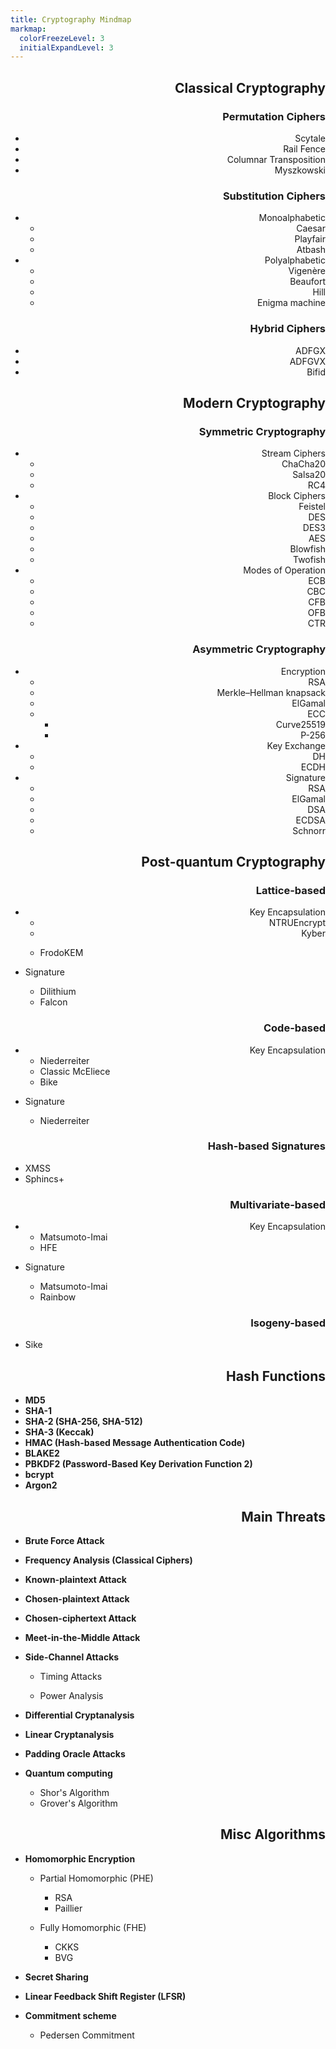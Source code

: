 ```yaml
---
title: Cryptography Mindmap
markmap:
  colorFreezeLevel: 3
  initialExpandLevel: 3
---
```


##  <div dir="rtl" align="right"><span title=" رمزنگاری کلاسیک نوعی رمزنگاری است که در گذشته مورد استفاده قرار می‌گرفت، شاید بتوان به لحاظ تاریخی گفت که الگوریتم‌های کلاسیک معمولا به رمزنگاری‌های تا جنگ حهانی دوم می‌گویند. اکنون بیشتر مواقع از این الگوریتم‌ها برای درک بهتر مبانی و اصول اولیه رمزنگاری استفاده می‌شود. برخلاف الگوریتم‌های رمزنگاری مدرن، اکثر رمزگذارهای کلاسیک می‌توانند دستی محاسبه و حل شوند.">  **Classical Cryptography**</span></div>

###  <div dir="rtl" align="right"><span title="این نوع از الگوریتم‌های کلاسیک با جابجایی  یا بهم ریختن ترتیب حروف یا گروهی از حرف‌های الفبا موجود در متن، آن را رمز می‌کند."> **Permutation Ciphers**</span></div>

  - <div dir="rtl" align="right"><span title=" یک روش باستانی رمزنگاری که در آن با استفاده از یک ابزار استوانه‌ای شکل (مانند خودکار امروزی)،  با یک نوار پوستی که دور آن پیچیده شده، پیام روی نوار نوشته می‌شود. این کار باعث می‌شود که بعد از باز کردن نوار از دور استوانه حروف جابه‌جا (رمزی) روی آن نوشته شده باشند.">Scytale</span></div>
  
  - <div dir="rtl" align="right"><span title="در این الگوریتم، حروف متن به صورت زیگزاگ روی دو یا چندین سطر نوشته می‌شوند و سپس سطرها به ترتیب نوشته می‌شوند تا متن رمز بدست آید. ">Rail Fence </span></div>
  
 - <div dir="rtl" align="right"><span title="در این سیستم رمزنگاری ابتدا متن اصلی را در ردیف‌هایی به طول معین قرار می‌دهیم سپس جدول به دست آمده را به صورت ستونی اما به صورت درهم ریخته می‌خوانیم.">Columnar Transposition</span></div>

  - <div dir="rtl" align="right"><span title="این سیستم در سال 1902 توسط مایژوفسکی پیشنهاد شد. این  رمزنگاری مشابه جابه‌جایی ستونی است با این تفاوت که کلید در رمز جابه‌جایی ستونی در صورتی که حروف تکراری داشته باشد از سمت چپ کوچکترین عدد اختصاص داده می‌شود در حالی که در این سیستم به حروف یکسان عدد یکسانی داده می‌شود و هنگامی که می‌خواهیم متن رمز شده را تشکیل دهیم، ستون‌های به عدد یکسان را به صورت ردیفی می‌خوانیم ">Myszkowski</span></div>

### <div dir="rtl" align="right"><span title="در این روش، هر حرف داخل متن را با حرف متفاوت دیگر یا یک نماد خاص، اغلب براساس یک اصول معین و ثابت جایگزین می‌شود. گرچه این روش قبلا به شکل تجربی استفاده می‌شد، اما اولین بار این روش توسط یک دانشمند عرب به نام «ابن الدريهم» در قرن 14 میلادی به شکل علمی در یک رساله تشریح و مطرح شده است ">**Substitution Ciphers**</span></div>

  - <div dir="rtl" align="right"><span title="روش تک‌الفبایی، نوعی رمز جانشینی است که در آن هر حرف از متن پیام تنها با یک حرف متناظر، جایگزین می‌شود. این جانشنینی ممکن است در کل متن پیام با یک الگو ثابت یا یک کلید از قبل تعریف شده تعیین شود.">Monoalphabetic</span></div>
  
    - <div dir="rtl" align="right"><span title="در این الگوریتم رمزنگاری باستانی، هر حرف در متن آشکار با حرف دیگری با فاصله‌ای ثابت در الفبا جایگزین می‌شود؛ به این فاصلهٔ ثابت «مقدار انتقال» گفته می‌شود. برای مثال اگر مقدار انتقال برابر ۳ انتخاب شود و رمزنگاری روی متن با الفبای انگلیسی انجام شود، حرف D به جای حرف A می‌نشیند.">Caesar</span></div>

    - <div dir="rtl" align="right"><span title="اولین رمزنگاری جانشینی دوتایی است که طرح آن اولین بار در سال 1854 توسط چارلز ویت‌استون اختراع شد ولی به دلیل ارتقای آن توسط لرد پلی‌فیر، نام آن رمز پلی‌فر است.این روش، از یک جدول &#x202B;5x5&#x202C; از حروف برای رمزگذاری استفاده می‌کند."> Playfair</span></div>

    - <div dir="rtl" align="right"><span title=" یک روش ساده جانشینی است که در آن برای رمز کردن پیام حروف الفبا متن به شکل معکوس (حرف اول با آخر) جایگزین می‌شوند.">Atbash </span></div>


  - <div dir="rtl" align="right"><span title="نوعی رمز جانشینی که از چندین الفبای جایگزین برای رمزگذاری پیام استفاده می‌کند. این سیستم جایگزینی حروف را در نقاط مختلف متن تغییر می دهد و آن را در برابر تحلیل فراوانی مقاوم‌تر می کند. یک دانشمند عرب مصری به نام «ابوالعباس قلقشندی» قرن 14 میلادی در کتابی به نام «صبح الأعشى» در مورد این روش بحث کرده است. اما گمان می‌رود که شاید الکندی، دیگر دانشمند عرب مبدع، این نوع از رمزنگاری باشد.">Polyalphabetic</span></div>

    - <div dir="rtl" align="right"><span title="این روش از یک کلمه یا عبارت به عنوان  کلید و یک جدول ۲۶×۲۶  (تعداد حروف انگلیسی) برای تعیین جانشینی هر حرف استفاده می‌کند. این روش از یک حروف الفبای جایگزینی متفاوت در هر موقعیت استفاده می‌کند که شکستن آن را سخت‌تر می‌کند. این رمز، یک روش متداول و مؤثر برای مخفی‌سازی اطلاعات به‌ویژه در قرون ۱۵ تا ۱۹ میلادی بود.">Vigenère</span></div>

    - <div dir="rtl" align="right"><span title="ایجاد شده توسط فرانسیس بوفور، رمز جایگزینی مشابه رمز Vigenère که به شکل جدولی و با کمی تغییر کار می‌کند. معروف‌ترین کاربرد این روش رمزنگاری در یک ماشین رمزگذاری مبتنی بر چرخانه (rotor)، مانند ماشین Hagelin M-209 بود.">Beaufort</span></div>

    - <div dir="rtl" align="right"><span title="این الگوریتم جز رمزنگاری‌های Polygraphic است که در آن حروف پیام را به شکل بلوکی از حروف با استفاده از ضرب ماتریس‌ها و یک ماتریس کلید رمزگذاری می‌کند. در سال ۱۹۲۹ توسط لسترهیل اختراع شد.">Hill</span></div>

    - <div dir="rtl" align="right"><span title="ماشین انیگما،  دستگاهی رمزنگار برای رمزگذاری پیام بود که از اوایل تا اواسط قرن بیستم توسط آلمان نازی، برای محافظت از ارتباطات تجاری، دیپلماتیک و نظامی مورد استفاده قرار می‌گرفت. بعدا در میانه جنگ جهانی دوم، پیام‌های رمز شده با این ماشین توسط انگلستان شکسته شد. این ماشین با استفاده از چرخانه و تغییرات مکرر مسیر الکتریکی از طریق درهم‌ساز انیگما یک رمز جانشینی چندالفبایی را پیاده‌سازی می‌کند تا امنیت انیگما را فراهم می‌کند.">Enigma machine</span></div>


### <div dir="rtl" align="right"><span title="این رویکرد ترکیبی از هر دو روش جانشینی Substitution و جابجایی Permutation را برای رمزکردن را استفاده می‌کند. این رمزنگاری‌های ترکیبی در واقع اولین ایده‌ها برای رمزنگاری‌های مدرن و قدرتمندتر آینده بودند.">**Hybrid Ciphers**</span></div>

  - <div dir="rtl" align="right"><span title="ADFGX یک سیستم رمزگذاری آلمانی مربوط به دوران جنگ جهانی اول است که از یک جدول مربعی ۵×۵ و مکانیزم دوگانه جایگزینی و سپس جابجایی استفاده می‌کند.">ADFGX</span></div>

  - <div dir="rtl" align="right"><span title="این رمزنگاری در واقع بسط و توسعه روی رمزنگاری قبلی بود که در آن یک حرف اضافی، V، به حروف رمز اضافه شد و جدول آن به ۶×۶ گسترش یافت تا امکان استفاده از 26 حرف لاتین و ارقام 0 تا 9 در پیام را فراهم کند. در نهایت، این روش توسط ستوان ارتش فرانسه «ژرژ پینوین» مورد تجزیه و تحلیل قرار گرفت و این الگوریتم در سال ۱۹۱۸ شکسته شد.">ADFGVX</span></div>

  - <div dir="rtl" align="right"><span title="رمز Bifid الگوریتمی است که جانشینی حروف در جدول مربعی را با جابه‌جایی ترکیب می‌کند. این روش در حدود سال ۱۹۰۱ توسط فلیکس «دلاستل پینوین» فرانسوی اختراع شد.">Bifid</span></div>


## <div dir="rtl" align="right"><span title="رمزنگاری مدرن به شدت مبتنی بر ریاضیات، نظریه اطلاعات و علوم کامپیوتر است. الگوریتم‌های رمزنگاری حول مفروضات سختی محاسباتی طراحی شده‌اند که شکستن چنین الگوریتم‌هایی را در عمل حتی توسط کامپیوتر سخت می‌کند.">**Modern Cryptography**</span></div>
  

### <div dir="rtl" align="right"><span title="الگوریتم‌های متقارن از یک کلید رمزنگاری یکسان، هم برای رمزگذاری متن پیام و هم برای رمزگشایی متن رمز استفاده می‌کنند. این نوع رمزنگاری‌ها معمولا سرعت محاسباتی بالاتر و سربار کمتری نسبت به روش‌های نامتقارن دارند.">**Symmetric Cryptography**</span></div>

  - <div dir="rtl" align="right"><span title="این نوع از رمزنگاری که به دنباله‌ای معروف است در هر لحظه، هر بیت (بایت) متن پیام با استفاده از بیت (بایت) متناظر از کلید یک به یک رمزگذاری می‌شود تا دنباله‌ای از متن رمزگذاری شده حاصل شود.">Stream Ciphers</span></div>

    - <div dir="rtl" align="right"><span title="رمزنگاری است که در سال ۲۰۰۸ معرفی شد. آن عملکرد نرم‌افزاری سریعی دارد و معمولا سریع‌تر از AES-GCM است. ChaCha20 در بسیاری از پروتکل‌ها از جمله IPsec، SSH/TLS, WireGuard، OTRv4 و چندین پروتکل دیگر پیاده‌سازی شده است.">ChaCha20</span></div>

    - <div dir="rtl" align="right"><span title="Salsa20 از لحاظ ساختاری نزدیک به ChaCha است به شکلی که رمزها با استفاده تابع شبه تصادفی و براساس عملیات add ،rotate ،XOR ساخته تولید می‌شوند.">Salsa20</span></div>

    - <div dir="rtl" align="right"><span title="یکی از معروف‌ترین رمزهای دنباله‌ای است. در حالی که سادگی ساختاری و سرعت آن در نرم‌افزار قابل‌توجه است، اما آسیب‌پذیری‌های متعددی در RC4 کشف شده است. این رمزنگاری در پروتکل قدیمی WEP مورد استفاده در شبکه‌های Wi-Fi به کار گرفته شده بود.">RC4</span></div>


  - <div dir="rtl" align="right"><span title="در این روش پیام بعد تبدیل به رشته بیت آن را در به شکل بلوک‌ بلوک با اندازه ثابت (به عنوان مثال، 64 یا 128 بیت) رمزگذاری می‌کند. اساس این روش‌ها معمولا عمل جابجایی و جانشینی کاراکتر در دفعات زیاد استوار است.">Block Ciphers</span></div>

    - <div dir="rtl" align="right"><span title="ساختاری پایه‌ای و پدر معنوی بسیاری از الگوریتم‌ها بلوکی فعلی است. در آن داده‌ها به دو نیمه تقسیم شده و طی چندین دور، با استفاده از کلیدهای فرعی مشتق شده از کلید اصلی و جابه‌جایی نیمه‌ها، رمزنگاری و رمزگشایی انجام می‌شود.">Feistel</span></div>

    - <div dir="rtl" align="right"><span title="اولین الگوریتم رمزنگاری بلوکی استاندارد که از کلید 56 بیتی استفاده می‌کند؛ امنیت آن به دلیل اندازه کوچک کلید امروزه ضعیف تلقی می‌شود.">DES</span></div>

    - <div dir="rtl" align="right"><span title="نسخه تقویت شده DES که داده‌ها را سه بار رمزنگاری می‌کند و از کلیدهای 112 یا 168 بیتی استفاده می‌کند؛ امنیت بهتری نسبت به DES دارد اما کندتر است.">DES3</span></div>

    - <div dir="rtl" align="right"><span title="الگوریتم استاندارد رمزنگاری حال حاضر با کلیدهای 128، 192 یا 256 بیتی؛ امنیت و کارایی بالایی دارد و برای رمزنگاری داده‌ها در بسیاری از سیستم‌ها استفاده می‌شود.">AES</span></div>

    - <div dir="rtl" align="right"><span title="الگوریتم بلوکی سریع و امن با اندازه کلید متغیر از 32 تا 448 بیت؛ مناسب برای کاربردهای متنوع و به عنوان جایگزینی برای DES معرفی شد.">Blowfish</span></div>

    - <div dir="rtl" align="right"><span title="نسخه پیشرفته Blowfish و یکی از کاندیداهای استاندارد شدن با اندازه کلیدهای 128 تا 256 بیت. آن امنیت و کارایی بالا داشته و در سیستم‌های با منابع محدود به‌کار می‌رود.">Twofish</span></div>


  - <div dir="rtl" align="right"><span title="تکنیکی برای رمزنگاری ایمن پیام طولانی و بزرگ (بزرگتر از یک بلوک) است تا اثر پیام ثابت را در رمز حفظ نکند. ">Modes of Operation</span></div> 

    - <div dir="rtl" align="right"><span title="در حالت ECB (Electronic CodeBook) هر بلوک به طور مستقل با استفاده از همان کلید رمزگذاری می‌شود. با این حال، در برابر تکرار الگو آسیب‌پذیر است، زیرا بلوک‌های متن یکسان بلوک‌های متن رمزی یکسانی تولید می‌کنند.">ECB</span></div>

    - <div dir="rtl" align="right"><span title="در  Cipher Block Chaining (CBC) هر بلوک متن پیام قبل از رمزگذاری با بلوک متن رمز قبلی XOR می شود، که الگوها را پنهان می‌کند. بلوک اول از یک بردار اولیه (IV) برای تصادفی بودن استفاده می‌کند. ">CBC</span></div>
    - <div dir="rtl" align="right"><span title="این حالت (CFB) Cipher FeedBack یک رمز بلوکی را با رمزگذاری یک IV و XOR کردن نتیجه با متن ساده برای تولید متن رمز و سپس جابجایی IV، به یک رمز جریان تبدیل می‌کند. ">CFB</span></div>

    - <div dir="rtl" align="right"><span title=" این حالت (Output FeedBack) شبیه CFB است، اما با رمزگذاری IV و استفاده از آن در عملیات XOR، جریان کلید را از قبل تولید می‌کند و آن را مستقل از پیام، رمز می‌کند.">OFB</span></div>

    - <div dir="rtl" align="right"><span title="در حالت Counter Mode (CTR) هر  بلوک با ترکیب یک مقدار شمارنده (که برای هر بلوک افزایش می‌یابد با یک nonce  رمزگذاری می‌شود. متن پیام با کلید XOR شده است. این روش در صورت پیاده‌سازی درست بسیارامن و کارامد است.">CTR</span></div>


### <div dir="rtl" align="right"><span title="الگوریتم‌های نامتقارن از یک جفت کلید (یک کلید عمومی و یک کلید خصوصی) که براساس ریاضی با هم مرتبط‌اند، برای رمز کردن استفاده می‌کنند. این روش امنیت بالاتر اما سرعت محاسباتی کمتری نسبت به روش متقارن دارد.">**Asymmetric Cryptography**</span></div>

  - <div dir="rtl" align="right"><span title="فرآیندی که از کلید عمومی برای رمزگذاری و کلید خصوصی مرتبط با آن برای رمزگشایی پیام استفاده می‌کند. این فرایند برای مخفی کردن پیام و ارسال به شکل محرمانه استفاده می‌شود.">Encryption</span></div>

    - <div dir="rtl" align="right"><span title="الگوریتم RSA (Rivest–Shamir–Adleman) رمزنگاری نامتقارن مبتنی بر سختی تجزیه (factorization) اعداد بزرگ (بیش از ۵۱۲ بیت) به عوامل اول آن است که در سال ۱۹۷۷ معرفی شد. سادگی و کارآمدی آن باعث استفاده گسترده در بسیاری از پروتکل‌ها شده است.">RSA</span></div>

    - <div dir="rtl" align="right"><span title=" رمزنگاریِ کوله‌پشتی مرکل-هلمن یکی از اولین رمزنگاری‌های کلید عمومی است که توسط رالف مرکل و مارتین هلمن در سال ۱۹۷۸ ارائه شد. این بر اساس مسئله «جمع زیرمجموعه‌ها» است (مورد خاصی از مسئله کوله پشتی). سرانجام، یک حمله توسط shamir  در سال ۱۹۸۴ منتشر شد باعث شد این رمزنگاری اکنون ناامن در نظر گرفته شود."> Merkle–Hellman knapsack</span></div>

    - <div dir="rtl" align="right"><span title="یک الگوریتم نامتقارن برای رمزنگاری و امضای دیجیتال است. امنیت آن بر پایه سختی مسئله لگاریتم گسسته (Discrete logarithms) در گروه‌های دوری (Cyclic group) است. این الگوریتم یک رمزنگاری احتمالاتی است که یک پیام ثابت ممکن است به رمزهای متفاوت تبدیل شود. از این رو امنیت خوبی دارد اما طول پیام‌های رمزنگاری‌شده نسبت به دیگر الگوریتم‌ها بزرگ‌تر است.">ElGamal</span></div>

    - <div dir="rtl" align="right"><span title="الگوریتم‌های ECC (Elliptic-Curve Cryptography) براساس ساختارهای جبری روی منحنی‌های بیضوی متفاوت در میدان‌های متناهی است. ECC به کلیدهای با اندازه کوچکتر اجازه می‌دهد تا همان امنیت معادل با سیستم‌های رمزنگاری مانند RSA و ElGamal را فراهم کند که نشان‌دهنده کارآمدی این نوع رمزنگاری است.">ECC</span></div>

      - <div dir="rtl" align="right"><span title="در رمزنگاری، Curve25519 یک منحنی بیضوی (y^{2}=x^{3}+486662x^{2}+x) است که در رمزنگاری منحنی بیضوی (ECC) استفاده می‌شود که 128 بیت امنیت (اندازه کلید 256 بیت) ارائه می‌کند. این یکی از سریع‌ترین منحنی ها در ECC است.">Curve25519</span></div>

      - <div dir="rtl" align="right"><span title="P-256 که با نام secp256r1 نیز شناخته می‌شود، یک منحنی بیضوی پرکاربرد در رمزنگاری است که امنیت 128 بیتی را ارائه می‌دهد. این منحنی در پروتکل‌هایی مانند TLS، SSL و امضاهای دیجیتال استفاده می‌شود و تعادلی از امنیت و کارایی قوی با اندازه کلید 256 بیتی را فراهم می‌کند.">P-256</span></div>
      
  - <div dir="rtl" align="right"><span title="در این روش، از رمزنگاری نامتقارن و جفت کلید آن برای تبادل امن یک کلید متقارن (مثلا کلید AES)  در یک کانال ناامن استفاده می‌شود.">Key Exchange</span></div> 
    
    - <div dir="rtl" align="right"><span title=" روش مبادله کلید Diffie–Hellman (DH) مبتنی بر رمزنگاری نامتقارن بر دشواری مسئله لگاریتم گسسته متکی است، که تضمین می‌کند حتی اگر مهاجم داده‌های مبادله شده را رهگیری کند، نمی‌تواند به راحتی کلید مشترک را محاسبه کند. با این حال این روش نمی‌تواند احراز هویت طرفین مبادله را تصدیق کند.">DH</span></div> 
    
    - <div dir="rtl" align="right"><span title=" گونه‌ای از DH است که از رمزنگاری منحنی بیضوی (ECC)  برای تبادل کلید استفاده می‌کند. این گونه کارکرد مشابه DH ، اما با اندازه‌ کلید کوچک‌تر ارائه می‌کند. ECDH به طور گسترده در پروتکل‌های مدرن مانند TLS و Signal  برای ارتباطات ایمن استفاده می‌شود.">ECDH</span></div> 

  - <div dir="rtl" align="right"><span title="در این الگوریتم‌ها می‌توان تایید هویت پیام یا اسناد دیجیتال را بررسی کنید. در این الگوریتم‌ها با کلید خصوصی عمل امضا صورت می‌گیرد و با استفاده از کلید عمومی مرتبط‌ اش، امضا قابل اعتبارسنجی است.">Signature</span></div>

    - <div dir="rtl" align="right"><span title=" امضای RSA همان ساختار روش رمزنگاری آن را دارد اما از کلید خصوصی برای امضای پیام استفاده می‌کند تا صحت و یکپارچگی پیام امضا شده را تضمین کند. سپس با رمزگشایی امضا با کلید عمومی و مقایسه آن با پیام، آن امضا را تأیید می‌کند. امضای RSA در برابر حمله Chosen-Message آسیب‌پذیر است.">RSA</span></div>

    - <div dir="rtl" align="right"><span title="اساس امضای ElGamal همان روش رمزنگاری آن یعنی لگاریتم گسسته است. از کلید خصوصی برای امضا کردن و از کلید عمومی برای اعتبارسنجی آن استفاده می‌شود. این الگوریتم به ندرت به شکل عملی استفاده می‌شود.">ElGamal</span></div>

    - <div dir="rtl" align="right"><span title="امضای Digital Signature Algorithm (DSA)، بر پایه مفهوم ریاضی توان‌رسانی پیمانه‌ای و مسئله لگاریتم گسسته است. آن در واقع گونه‌ای از امضای الجمال است که در سال ۱۹۹۱ توسط NIST به عنوان امضای استاندارد در نظر گرفت.">DSA</span></div> 

    - <div dir="rtl" align="right"><span title="گونه‌ای از DSA  با اندازه‌ کلید کوچکتر و کارایی بالاتر در مقایسه با DSA  که از رمزنگاری منحنی بیضوی استفاده می‌کند. ECDSA به طور گسترده در پروتکل های ارتباطی امن مانند SSL/TLS و بیت کوین برای تأیید تراکنش‌ها استفاده می‌شود.">ECDSA</span></div>

    - <div dir="rtl" align="right"><span title=" امضای Schnore به دلیل سادگی، کارایی و امنیت قوی بر اساس دشواری مسئله لگاریتم گسسته شناخته شده است. امضاهای کوتاه تولید می کند. Schnorr کارآمدتر از DSA و ECDSA است و مبنایی برای طرح‌های چندامضایی است که در بیت کوین Taproot با مجتمع کردن امضاها باعث مقیاس‌پذیری (Scalability) می‌شود.">Schnorr</span></div>  


##  <div dir="rtl" align="right"><span title="رمزنگاری پس کوانتومی (PQC)، توسعه الگوریتم‌های رمزنگاری (معمولاً الگوریتم‌های کلید عمومی) است که در برابر حمله رمزنگاری توسط رایانه‌های کوانتومی ایمن هستند. PQC یک رمزنگاری براساس مبانی کلاسیک ریاضی و مسائل NP-hard است که می‌تواند در مقابل حملات کوانتومی مقاومت کند در حالی که قابل اجرا بر روی رایانه‌های فعلی است و نیازی به هیچ سخت افزار جدیدی ندارند. این الگوریتم ها معمولا اندازه کلید بزرگی دارند. تحقیقات رمزنگاری پساکوانتومی، بیشتر بر روی پنج رویکرد مختلف متمرکز است:">**Post-quantum Cryptography**</span></div>

### <div dir="rtl" align="right"><span title="رمزنگاری مشبک-مبنا (Lattice -based) شاخه‌ای از رمزنگاری نامتقارن است.این نوع رمزنگاری از یکی گزینه‌های اصلی برای رمزنگاری پساکوانتومی است. این رمزنگاری بر مسائل سختی مانند مسئله یادگیری با خطا (LWE) با مسئله کوتاه‌ترین بردار (ُSVP) استوار هستند.">**Lattice-based**</span></div>

  - <div dir="rtl" align="right"><span title="کپسوله کردن کلید (KEM)، یک سیستم رمزنگاری نامتقارن است که به فرستنده اجازه می‌دهد تا علی‌رغم شنود متخاصم، یک کلید مخفی تولید کرده و به طور ایمن آن را به گیرنده ارسال کند. تفاوت بین طرح‌های رمزنگاری نامتقارن و KEM در این است که یک رمزنگاری نامتقارن به فرستنده اجازه می‌دهد تا یک پیام دلخواه را انتخاب کند، در حالی که یک KEM کلید مخفی را به طور تصادفی توسط الگوریتم تولید و برای فرستنده ارسال می‌کند این کپسوله مردن در رمزنگاری‌های پساکوانتمی بکار می‌روند..">Key Encapsulation</span></div>

    - <div dir="rtl" align="right"><span title="NTRU یک سیستم رمزنگاری کلید عمومی منبع باز است. اولین نسخه از نوع که NTRU نام داشت در سال 1996 توسط ریاضیدانان جفری هافستاین، جیل پیفر و جوزف سیلورمن توسعه یافت. NTRUencrypt ثبت اختراع شده است، اما در سال 2017 در معرض مالکیت عمومی قرار گرفت.">NTRUEncrypt</span></div>  

    - <div dir="rtl" align="right"><span title="یک سازوکار کپسوله سازی کلید (KEM) طراحی شده برای مقاومت در برابر رایانه های کوانتومی قدرتمند آینده است. از آن برای ایجاد یک کلید مخفی مشترک بین دو طرف در ارتباط استفاده می شود تا یک مهاجم با شرایط (IND-CCA2) در سیستم انتقال قادر به رمزگشایی آن نباشد. این سیستم بر اساس مسئله گونه پیمانه‌ای از LWE به نام (M-LWE)است.">Kyber</span></div>  

    - FrodoKEM
  - Signature
    - Dilithium
    - Falcon

### <div dir="rtl" align="right"><span title="سیستم‌های رمزنگاری PQC که امنیت آنها تا حدی یا به طور کامل به دشواری رمزگشایی یک کد تصحیح خطای خطی (linear error-correcting) مانند کد Goppa باینری بستگی دارد.">**Code-based**</span></div>   

  - <div dir="rtl" align="right"><span title="کپسوله کردن کلید (KEM)، یک سیستم رمزنگاری نامتقارن است که به فرستنده اجازه می‌دهد تا علی‌رغم شنود متخاصم، یک کلید مخفی تولید کرده و به طور ایمن آن را به گیرنده ارسال کند. تفاوت بین طرح‌های رمزنگاری نامتقارن و KEM در این است که یک رمزنگاری نامتقارن به فرستنده اجازه می‌دهد تا یک پیام دلخواه را انتخاب کند، در حالی که یک KEM کلید مخفی را به طور تصادفی توسط الگوریتم تولید و برای فرستنده ارسال می‌کند این کپسوله مردن در رمزنگاری‌های پساکوانتمی بکار می‌روند..">Key Encapsulation</span></div>

    - Niederreiter
    - Classic McEliece
    - Bike
  - Signature
    - Niederreiter

###  <div dir="rtl" align="right"><span title="ایده قدیمی و اصطلاح عمومی برای رمزنگاری  بر اساس امنیت توابع Hash  است که به عنوان نوعی رمزنگاری پسا کوانتومی مورد توجه است. این نوع برای ارائه طرح‌های امضای دیجیتال مانند طرح امضای مرکل استفاده می‌شود. ">**Hash-based Signatures**</span></div>

  - XMSS
  - Sphincs+

### <div dir="rtl" align="right"><span title=" رمزنگاری چندمتغیره (Multivariate) اصطلاحی برای نوعی رمزنگاری‌های نامتقارن بر اساس چند جمله‌ای‌های با چند متغیر در یک میدان متناهی F است. ">**Multivariate-based**</span></div>


  - <div dir="rtl" align="right"><span title="کپسوله کردن کلید (KEM)، یک سیستم رمزنگاری نامتقارن است که به فرستنده اجازه می‌دهد تا علی‌رغم شنود متخاصم، یک کلید مخفی تولید کرده و به طور ایمن آن را به گیرنده ارسال کند. تفاوت بین طرح‌های رمزنگاری نامتقارن و KEM در این است که یک رمزنگاری نامتقارن به فرستنده اجازه می‌دهد تا یک پیام دلخواه را انتخاب کند، در حالی که یک KEM کلید مخفی را به طور تصادفی توسط الگوریتم تولید و برای فرستنده ارسال می‌کند این کپسوله مردن در رمزنگاری‌های پساکوانتمی بکار می‌روند..">Key Encapsulation</span></div>

    - Matsumoto-Imai
    - HFE
  - Signature
    - Matsumoto-Imai
    - Rainbow

###  <div dir="rtl" align="right"><span title=" نوعی رمزنگاری نسبتا جدید که اساس آن منحنی بیضوی است که امنیت آن بر (تجسم‌های مختلف) مشکل یافتن یک isogeny صریح بین دو منحنی بیضوی فوق‌منفرد (supersingular elliptic curves) روی یک میدان متناهی F متکی است.">**Isogeny-based**</span></div>
  
  - Sike


##  <div dir="rtl" align="right"><span title=" آنها می توانند برای نگاشت داده‌هایی با اندازه دلخواه به مقادیر با اندازه ثابت استفاده شوند. آنها الگوریتم‌های معکوس‌ناپذیر هستند و احتمال اینکه دو متن به یک مقدار نگاشت شود بسیار بسیار کم است.">**Hash Functions**</span></div> <!-- markmap: fold -->

  - **MD5**
  - **SHA-1**
  - **SHA-2 (SHA-256, SHA-512)**
  - **SHA-3 (Keccak)**
  - **HMAC (Hash-based Message Authentication Code)**
  - **BLAKE2**
  - **PBKDF2 (Password-Based Key Derivation Function 2)**
  - **bcrypt**
  - **Argon2**


## <div dir="rtl" align="right"><span title="تعدادی از تهدیدات مهم موجود در دنیای رمزنگاری که ممکن است به عنوان یک آسیب‌پذیری یک الگوریتم رمزنگاری لحاظ شود.">**Main Threats**</span></div> <!-- markmap: fold -->


  -  <span title="Tries every possible key until the correct one is found">**Brute Force Attack**</span>

  -  <span title="A method used to crack substitution ciphers by analyzing how frequently certain letters appear in the ciphertext and comparing these frequencies to typical letter distributions in the language. For example, in English, E is the most common letter. If the most frequent letter in the ciphertext is Q, it might correspond to E in the plaintext.">**Frequency Analysis (Classical Ciphers)**</span>
  
  - <span title="The attacker has access to both the plaintext and its corresponding ciphertext and uses this information to derive the key">**Known-plaintext Attack**</span>

  - <span title="The attacker can choose arbitrary plaintexts and obtain their corresponding ciphertexts, allowing them to gather information to break the encryption">**Chosen-plaintext Attack**</span>
  
  - <span title="The attacker can decrypt chosen ciphertexts and use this to gain information about the encryption key or algorithm">**Chosen-ciphertext Attack**</span>

  -  <span title="A known-plaintext attack that targets block ciphers by using a space-time tradeoff, working faster than brute force by exploiting the structure of two-key encryption schemes">**Meet-in-the-Middle Attack**</span>

  - <span title="Exploits physical leakages like timing or power consumption to break encryption">**Side-Channel Attacks**</span>
    -  <span title="Measures the time it takes to perform cryptographic operations to deduce secret keys">Timing Attacks</span>

    - <span title="Monitors power consumption during encryption to extract information about the key">Power Analysis</span>

  - <span title="Analyzes the differences in ciphertexts resulting from slight differences in the plaintext to discover the secret key"> **Differential Cryptanalysis**</span>

  - <span title="Uses linear approximations to describe the behavior of block ciphers and analyzes the relationships between plaintext, ciphertext, and key bits">**Linear Cryptanalysis**</span>

  - <span title="Exploits incorrect padding in cryptographic systems to recover plaintext by sending carefully crafted ciphertexts">**Padding Oracle Attacks**</span>

  - <span title="Use quantum computer to break the existing cryptography algorithms">**Quantum computing**</span>
    - <span title="Breaks RSA by efficiently factoring large numbers and ECC by discrete logarithm">Shor's Algorithm </span>
    - <span title="Speeding up Symmetric Key Search">Grover's Algorithm </span>

## <div dir="rtl" align="right"><span title=" الگوریتم‌های مهم و کاربردی دیگر که در دسته‌بندی‌های بالا قرار نمی‌گیرند در اینجا قرار دارند.">**Misc Algorithms**</span></div> <!-- markmap: fold -->
  - <span title="a form of encryption with an additional evaluation capability for computing over encrypted data without access to the secret key"> **Homomorphic Encryption** </span> 

    - Partial Homomorphic (PHE)
      - <span title=" RSA is only a multiplicatively homomorphic."> RSA </span> 
      - <span title=" The scheme is an additive homomorphic cryptosystem; this means that, given only the public key and the encryption of m1 and m2, one can compute the encryption of m1+m2"> Paillier </span> 
      
    - Fully Homomorphic (FHE)
      - CKKS 
      - BVG
  - <span title="Methods for distributing a secret among a group, in such a way that no individual holds any intelligible information about the secret, but when a sufficient number of individuals combine their 'shares', the secret may be reconstructed"> **Secret Sharing** </span>  
  - <span title="a shift register whose input bit is a linear function of its previous state."> **Linear Feedback Shift Register (LFSR)** </span>   
  - **Commitment scheme**
    - Pedersen Commitment



